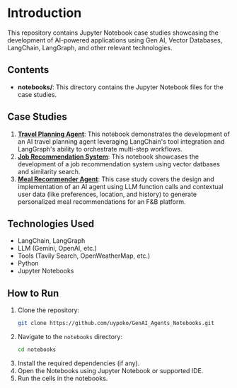 # Introduction

This repository contains Jupyter Notebook case studies showcasing the development of AI-powered applications using Gen AI, Vector Databases, LangChain, LangGraph, and other relevant technologies.

## Contents

* **notebooks/**: This directory contains the Jupyter Notebook files for the case studies.

## Case Studies
1.  **[Travel Planning Agent](notebooks/cs_travel_planning_agent.ipynb)**: This notebook demonstrates the development of an AI travel planning agent leveraging LangChain's tool integration and LangGraph's ability to orchestrate multi-step workflows.
2.  **[Job Recommendation System](notebooks/cs_job_recommendation_system_with_embeddings.ipynb)**: This notebook showcases the development of a job recommendation system using vector datbases and similarity search.
3. **[Meal Recommender Agent](notebooks/cs_meal_recommendation_agent.ipynb)**: This case study covers the design and implementation of an AI agent using LLM function calls and contextual user data (like preferences, location, and history) to generate personalized meal recommendations for an F&B platform.

## Technologies Used

* LangChain, LangGraph
* LLM (Gemini, OpenAI, etc.)
* Tools (Tavily Search, OpenWeatherMap, etc.)
* Python
* Jupyter Notebooks

## How to Run

1.  Clone the repository:
    ```bash
    git clone https://github.com/uypoko/GenAI_Agents_Notebooks.git
    ```
2.  Navigate to the `notebooks` directory:
    ```bash
    cd notebooks
    ```
3.  Install the required dependencies (if any).
4.  Open the Notebooks using Jupyter Notebook or supported IDE.
5.  Run the cells in the notebooks.
